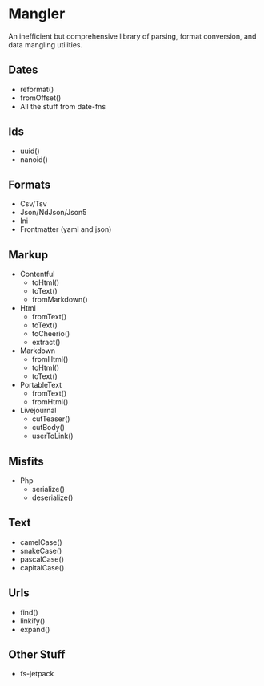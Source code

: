 # Mangler

An inefficient but comprehensive library of parsing, format conversion, and data
mangling utilities.

## Dates

- reformat()
- fromOffset()
- All the stuff from date-fns

## Ids

- uuid()
- nanoid()

## Formats

- Csv/Tsv
- Json/NdJson/Json5
- Ini
- Frontmatter (yaml and json)

## Markup

- Contentful
  - toHtml()
  - toText()
  - fromMarkdown()
- Html
  - fromText()
  - toText()
  - toCheerio()
  - extract()
- Markdown
  - fromHtml()
  - toHtml()
  - toText()
- PortableText
  - fromText()
  - fromHtml()
- Livejournal
  - cutTeaser()
  - cutBody()
  - userToLink()
  
## Misfits

- Php
  - serialize()
  - deserialize()

## Text

- camelCase()
- snakeCase()
- pascalCase()
- capitalCase()

## Urls

- find()
- linkify()
- expand()

## Other Stuff

- fs-jetpack
